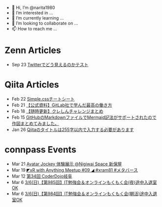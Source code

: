 - 👋 Hi, I’m @narita1980
- 👀 I’m interested in ...
- 🌱 I’m currently learning ...
- 💞️ I’m looking to collaborate on ...
- 📫 How to reach me ...

# Zenn Articles

<!-- profile updater begin: zenn -->
- Sep 23 [Twitterでどう見えるのかテスト](https://zenn.dev/narita1980/articles/cbb21f8d7f785752d6ac)
<!-- profile updater end: zenn -->

# Qiita Articles

<!-- profile updater begin: qiita -->
- Feb 22 [Simple.cssチートシート](https://qiita.com/narita1980/items/fd2ccf0e91944aab9fd5)
- Feb 21 [【公式資料】GitLab社で学んだ最高の働き方](https://qiita.com/narita1980/items/d7d142c2bb6312cb9ad6)
- Feb 18 [【随時更新】クレしんチャレンジまとめ](https://qiita.com/narita1980/items/03d9a24b7ac1fdf81b18)
- Feb 15 [GitHubのMarkdownファイルでMermaid記法がサポートされたので作図まとめてみました。](https://qiita.com/narita1980/items/2cc69fc1d481e4ee6b08)
- Jan 26 [Qiitaのタイトルは255字以内で入力する必要があります](https://qiita.com/narita1980/items/545e2dc92bd9385cbcb7)
<!-- profile updater end: qiita -->

# connpass Events

<!-- profile updater begin: connpass -->
- Mar 21 [Avatar Jockey 体験展示 @Nigiwai Space 新保屋](https://connpass.com/event/240775/)
- Mar 19 [◤xR with Anything Meetup #09 ◢ #xram81 #メタバース](https://xram.connpass.com/event/238560/)
- Mar 12 [第34回 CoderDojo岐阜](https://coderdojo-gifu.connpass.com/event/240723/)
- Mar 6 [3/6(日)【第985回】IT勉強会＆オンラインもくもく会(夜)途中入退室OK](https://no-genre-mokumoku.connpass.com/event/240798/)
- Mar 6 [3/6(日)【第984回】IT勉強会＆オンラインもくもく会(朝活)途中入退室OK](https://no-genre-mokumoku.connpass.com/event/240797/)
<!-- profile updater end: connpass -->

<!---
narita1980/narita1980 is a ✨ special ✨ repository because its `README.md` (this file) appears on your GitHub profile.
You can click the Preview link to take a look at your changes.
--->
